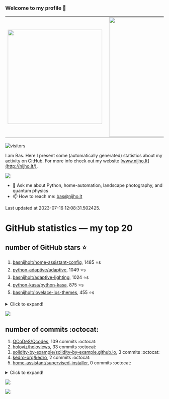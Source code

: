 ### Welcome to my profile 👋

<center>
  <table>
    <tr>
        <td><img width="300px" align="left" src="https://github-readme-stats.vercel.app/api/top-langs/?username=basnijholt&hide=TeX,Jupyter%20Notebook&layout=compact&theme=radical" /></td>
        <td><img align='right' src="https://github-readme-stats.vercel.app/api?username=basnijholt&show_icons=true&theme=radical" width="380"></td>
    </tr>
  </table>
</center>

![visitors](https://visitor-badge.glitch.me/badge?page_id=basnijholt.visitor-badge)

I am Bas. Here I present some (automatically generated) statistics about my activity on GitHub. For more info check out my website [www.nijho.lt](http://nijho.lt/).

![](https://www.nijho.lt/authors/admin/avatar_hu9e60e4b9bc120dfb6a666009f2878da6_182107_250x250_fill_q90_lanczos_center.jpg)

- 💬 Ask me about Python, home-automation, landscape photography, and quantum physics
- 📫 How to reach me: bas@nijho.lt

Last updated at 2023-07-16 12:08:31.502425.

# GitHub statistics — my top 20

## number of GitHub stars ⭐️

1. [basnijholt/home-assistant-config](https://github.com/basnijholt/home-assistant-config/), 1485 ⭐️s
2. [python-adaptive/adaptive](https://github.com/python-adaptive/adaptive/), 1049 ⭐️s
3. [basnijholt/adaptive-lighting](https://github.com/basnijholt/adaptive-lighting/), 1024 ⭐️s
4. [python-kasa/python-kasa](https://github.com/python-kasa/python-kasa/), 875 ⭐️s
5. [basnijholt/lovelace-ios-themes](https://github.com/basnijholt/lovelace-ios-themes/), 455 ⭐️s
<details><summary>Click to expand!</summary>

6. [basnijholt/lovelace-ios-dark-mode-theme](https://github.com/basnijholt/lovelace-ios-dark-mode-theme/), 417 ⭐️s
7. [basnijholt/miflora](https://github.com/basnijholt/miflora/), 359 ⭐️s
8. [basnijholt/rsync-time-machine.py](https://github.com/basnijholt/rsync-time-machine.py/), 329 ⭐️s
9. [topocm/topocm_content](https://github.com/topocm/topocm_content/), 241 ⭐️s
10. [basnijholt/home-assistant-streamdeck-yaml](https://github.com/basnijholt/home-assistant-streamdeck-yaml/), 119 ⭐️s
11. [basnijholt/home-assistant-macbook-touch-bar](https://github.com/basnijholt/home-assistant-macbook-touch-bar/), 92 ⭐️s
12. [kwant-project/kwant](https://github.com/kwant-project/kwant/), 75 ⭐️s
13. [basnijholt/markdown-code-runner](https://github.com/basnijholt/markdown-code-runner/), 72 ⭐️s
14. [basnijholt/home-assistant-streamdeck-yaml-addon](https://github.com/basnijholt/home-assistant-streamdeck-yaml-addon/), 46 ⭐️s
15. [basnijholt/aiokef](https://github.com/basnijholt/aiokef/), 30 ⭐️s
16. [basnijholt/thesis-cover](https://github.com/basnijholt/thesis-cover/), 25 ⭐️s
17. [basnijholt/instacron](https://github.com/basnijholt/instacron/), 20 ⭐️s
18. [basnijholt/adaptive-scheduler](https://github.com/basnijholt/adaptive-scheduler/), 17 ⭐️s
19. [basnijholt/addon-otmonitor](https://github.com/basnijholt/addon-otmonitor/), 15 ⭐️s
20. [kwant-project/kwant-tutorial-2016](https://github.com/kwant-project/kwant-tutorial-2016/), 13 ⭐️s

</details>

![](https://github.com/basnijholt/basnijholt/raw/main/stars_over_time.png)

## number of commits :octocat:

1. [QCoDeS/Qcodes](https://github.com/QCoDeS/Qcodes/), 109 commits :octocat:
2. [holoviz/holoviews](https://github.com/holoviz/holoviews/), 33 commits :octocat:
3. [solidity-by-example/solidity-by-example.github.io](https://github.com/solidity-by-example/solidity-by-example.github.io/), 3 commits :octocat:
4. [kedro-org/kedro](https://github.com/kedro-org/kedro/), 2 commits :octocat:
5. [home-assistant/supervised-installer](https://github.com/home-assistant/supervised-installer/), 0 commits :octocat:
<details><summary>Click to expand!</summary>

6. [basnijholt/psychedelic-data-science](https://github.com/basnijholt/psychedelic-data-science/), 0 commits :octocat:
7. [binder-project/binder-build-core](https://github.com/binder-project/binder-build-core/), 0 commits :octocat:
8. [sympy/sympy](https://github.com/sympy/sympy/), 0 commits :octocat:
9. [ProjectMeniscus/pywebhdfs](https://github.com/ProjectMeniscus/pywebhdfs/), 0 commits :octocat:
10. [basnijholt/pipefunc](https://github.com/basnijholt/pipefunc/), 0 commits :octocat:
11. [jwodder/versioningit](https://github.com/jwodder/versioningit/), 0 commits :octocat:
12. [kwant-project/kwant](https://github.com/kwant-project/kwant/), 0 commits :octocat:
13. [PyTables/pytables.github.com](https://github.com/PyTables/pytables.github.com/), 0 commits :octocat:
14. [basnijholt/Casimir-programming-2019](https://github.com/basnijholt/Casimir-programming-2019/), 0 commits :octocat:
15. [home-assistant/developers.home-assistant](https://github.com/home-assistant/developers.home-assistant/), 0 commits :octocat:
16. [basnijholt/thesis-cover](https://github.com/basnijholt/thesis-cover/), 0 commits :octocat:
17. [rotki/rotki](https://github.com/rotki/rotki/), 0 commits :octocat:
18. [pymc-devs/pymc](https://github.com/pymc-devs/pymc/), 0 commits :octocat:
19. [lkorth/jekyll-500px-embed](https://github.com/lkorth/jekyll-500px-embed/), 0 commits :octocat:
20. [basnijholt/shortjunction](https://github.com/basnijholt/shortjunction/), 0 commits :octocat:

</details>

![](https://github.com/basnijholt/basnijholt/raw/main/commits_per_hour.png)

![](https://github.com/basnijholt/basnijholt/raw/main/commits_per_weekday.png)

